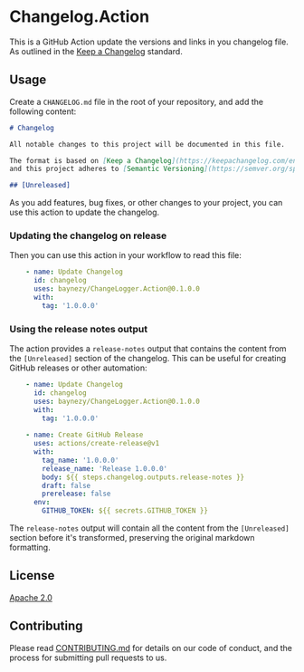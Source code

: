 # Changelog.Action

This is a GitHub Action update the versions and links in you changelog file.
As outlined in the [Keep a Changelog](https://keepachangelog.com/en/1.0.0/) standard.

## Usage

Create a `CHANGELOG.md` file in the root of your repository, and add the following content:

```markdown
# Changelog

All notable changes to this project will be documented in this file.

The format is based on [Keep a Changelog](https://keepachangelog.com/en/1.0.0/),
and this project adheres to [Semantic Versioning](https://semver.org/spec/v2.0.0.html).

## [Unreleased]
```

As you add features, bug fixes, or other changes to your project, you can use this action to update the changelog.

### Updating the changelog on release

Then you can use this action in your workflow to read this file:

```yaml
    - name: Update Changelog
      id: changelog
      uses: baynezy/ChangeLogger.Action@0.1.0.0
      with:
        tag: '1.0.0.0'
```

### Using the release notes output

The action provides a `release-notes` output that contains the content from the `[Unreleased]` section of the changelog. This can be useful for creating GitHub releases or other automation:

```yaml
    - name: Update Changelog
      id: changelog
      uses: baynezy/ChangeLogger.Action@0.1.0.0
      with:
        tag: '1.0.0.0'
    
    - name: Create GitHub Release
      uses: actions/create-release@v1
      with:
        tag_name: '1.0.0.0'
        release_name: 'Release 1.0.0.0'
        body: ${{ steps.changelog.outputs.release-notes }}
        draft: false
        prerelease: false
      env:
        GITHUB_TOKEN: ${{ secrets.GITHUB_TOKEN }}
```

The `release-notes` output will contain all the content from the `[Unreleased]` section before it's transformed, preserving the original markdown formatting.

## License

[Apache 2.0](LICENSE.txt)

## Contributing

Please read [CONTRIBUTING.md](CONTRIBUTING.md) for details on our code of conduct, and the process for submitting pull
requests to us.